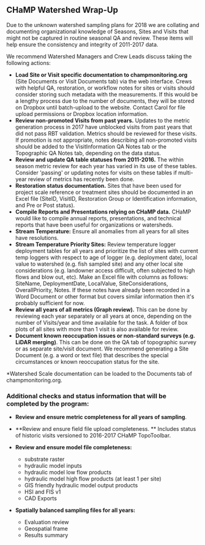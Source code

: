 ## CHaMP Watershed Wrap-Up 

Due to the unknown watershed sampling plans for 2018 we are collating and documenting organizational knowledge of Seasons, Sites and Visits that might not be captured in routine seasonal QA and review.   These items will help ensure the consistency and integrity of 2011-2017 data. 

We recommend Watershed Managers and Crew Leads discuss taking the following actions:
- **Load Site or Visit specific documentation to champmonitoring.org** (Site Documents or Visit Documents tab) via the web interface.  Crews with helpful QA, restoration, or workflow notes for sites or visits should consider storing such metadata with the measurements.   If this would be a lengthy process due to the number of documents, they will be stored on Dropbox until batch-upload to the website.   Contact Carol for file upload permissions or Dropbox location information.
- **Review non-promoted Visits from past years.**  Updates to the metric generation process in 2017 have unblocked visits from past years that did not pass RBT validation.  Metrics should be reviewed for these visits. If promotion is not appropriate, notes describing all non-promoted visits should be added to the VisitInformation QA Notes tab or the Topographic QA Notes tab, depending on the data status.  
- **Review and update QA table statuses from 2011-2016.**  The within season metric review for each year has varied in its use of these tables.  Consider 'passing' or updating notes for visits on these tables if multi-year review of metrics has recently been done.  
- **Restoration status documentation.**  Sites that have been used for project scale reference or treatment sites should be documented in an Excel file (SiteID, VisitID, Restoration Group or Identification information, and Pre or Post status). 
- **Compile Reports and Presentations relying on CHaMP data.**  CHaMP would like to compile annual reports, presentations, and technical reports that have been useful for organizations or watersheds.  
- **Stream Temperature:**  Ensure all anomalies from all years for all sites have resolutions.
- **Stream Temperature Priority Sites:** Review temperature logger deployment tables for all years and prioritize the list of sites with current temp loggers with respect to age of logger (e.g. deployment date), local value to watershed (e.g. fish sampled site) and any other local site considerations (e.g. landowner access difficult, often subjected to high flows and blow out, etc).  Make an Excel file with columns as follows: SiteName, DeploymentDate, LocalValue, SiteConsiderations, OverallPriority, Notes.  If these notes have already been recorded in a Word Document or other format but covers similar information then it's probably sufficient for now.  
- **Review all years of all metrics (Graph review).**  This can be done by reviewing each year separately or all years at once, depending on the number of Visits/year and time available for the task.  A folder of box plots of all sites with more than 1 visit is also available for review.  
- **Document known reoccupation issues or non-standard surveys (e.g. LiDAR merging)**.  This can be done on the QA tab of topographic survey or as separate site/visit document.  We recommend generating a Site Document (e.g. a word or text file) that describes the special circumstances or known reoccupation status for the site.

*Watershed Scale documentation can be loaded to the Documents tab of champmonitoring.org.

### Additional checks and status information that will be completed by the program: 

- **Review and ensure metric completeness for all years of sampling**. 

- **Review and ensure field file upload completeness.  ** Includes status of historic visits versioned to 2016-2017 CHaMP TopoToolbar.

- **Review and ensure model file completeness:** 

  - substrate raster  
  - hydraulic model inputs
  - hydraulic model low flow products
  - hydraulic model high flow products (at least 1 per site)
  - GIS friendly hydraulic model output products
  - HSI and FIS v1
  - CAD Exports

- **Spatially balanced sampling files for all years:**

  - Evaluation review 
  - Geospatial frame
  - Results summary

  ​
